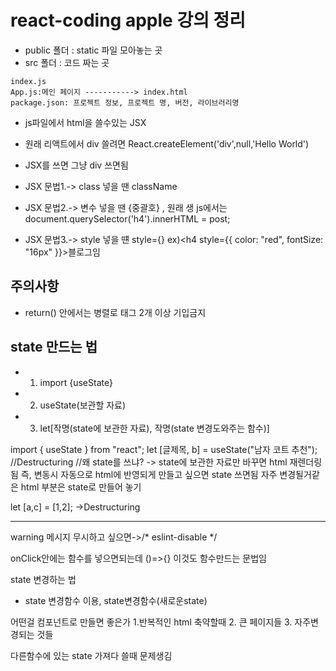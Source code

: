 # react-coding apple 강의 정리

- public 폴더 : static 파일 모아놓는 곳
- src 폴더 : 코드 짜는 곳

```
index.js
App.js:메인 페이지 -----------> index.html
package.json: 프로젝트 정보, 프로젝트 명, 버전, 라이브러리명
```

- js파일에서 html을 쓸수있는 JSX
- 원래 리액트에서 div 쓸려면 React.createElement('div',null,'Hello World')
- JSX를 쓰면 그냥 div 쓰면됨

- JSX 문법1.-> class 넣을 땐 className
- JSX 문법2.-> 변수 넣을 땐 {중괄호} , 원래 생 js에서는 document.querySelector('h4').innerHTML = post;
- JSX 문법3.-> style 넣을 떈 style={} ex)<h4 style={{ color: "red", fontSize: "16px" }}>블로그임</h4>

## 주의사항
- return() 안에서는 병렬로 태그 2개 이상 기입금지

## state 만드는 법
- 1. import {useState}
- 2. useState(보관할 자료)
- 3. let[작명(state에 보관한 자료), 작명(state 변경도와주는 함수)]

import { useState } from "react";
let [글제목, b] = useState("남자 코트 추천"); //Destructuring
//왜 state를 쓰냐? -> state에 보관한 자료만 바꾸면 html 재렌더링됨
  즉, 변동시 자동으로 html에 반영되게 만들고 싶으면 state 쓰면됨
자주 변경될거같은 html 부분은 state로 만들어 놓기

let [a,c] = [1,2]; ->Destructuring

----------------------------------------------------------------------------------
warning 메시지 무시하고 싶으면->/* eslint-disable */

onClick안에는 함수를 넣으면되는데
()=>{} 이것도 함수만드는 문법임

state 변경하는 법
- state 변경함수 이용, state변경함수(새로운state)


어떤걸 컴포넌트로 만들면 좋은가
1.반복적인 html 축약할때
2. 큰 페이지들
3. 자주변경되는 것들

다른함수에 있는 state 가져다 쓸때 문제생김
